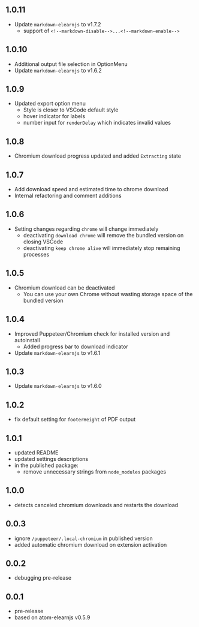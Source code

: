 ## 1.0.11
* Update `markdown-elearnjs` to v1.7.2
    * support of `<!--markdown-disable-->...<!--markdown-enable-->`
## 1.0.10
* Additional output file selection in OptionMenu
* Update `markdown-elearnjs` to v1.6.2
## 1.0.9
* Updated export option menu
    * Style is closer to VSCode default style
    * hover indicator for labels
    * number input for `renderDelay` which indicates invalid values
## 1.0.8
* Chromium download progress updated and added `Extracting` state
## 1.0.7
* Add download speed and estimated time to chrome download
* Internal refactoring and comment additions
## 1.0.6
* Setting changes regarding `chrome` will change immediately
    * deactivating `download chrome` will remove the bundled version on closing VSCode
    * deactivating `keep chrome alive` will immediately stop remaining processes
## 1.0.5
* Chromium download can be deactivated
    * You can use your own Chrome without wasting storage space of the bundled version
## 1.0.4
* Improved Puppeteer/Chromium check for installed version and autoinstall
    * Added progress bar to download indicator
* Update `markdown-elearnjs` to v1.6.1
## 1.0.3
* Update `markdown-elearnjs` to v1.6.0
## 1.0.2
* fix default setting for `footerHeight` of PDF output
## 1.0.1
* updated README
* updated settings descriptions
* in the published package:
    * remove unnecessary strings from `node_modules` packages
## 1.0.0
* detects canceled chromium downloads and restarts the download
## 0.0.3
* ignore `/puppeteer/.local-chromium` in published version
* added automatic chromium download on extension activation
## 0.0.2
* debugging pre-release
## 0.0.1
* pre-release
* based on atom-elearnjs v0.5.9
